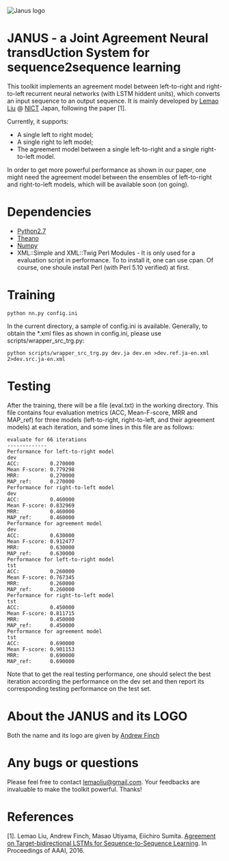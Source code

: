 
![Janus logo](https://github.com/lemaoliu/Agtarbidir/issues/1)


# JANUS - a Joint Agreement Neural transdUction System for sequence2sequence learning

This toolkit implements an agreement model between left-to-right and right-to-left recurrent neural networks (with LSTM hiddent units), which converts an input sequence to an output sequence.
It is mainly developed by [Lemao Liu](https://sites.google.com/site/lemaoliu/) @ [NICT](http://www.nict.go.jp/en/univ-com/) Japan, following the paper [1].

Currently, it supports:
- A single left to right model;
- A single right to left model;
- The agreement model between a single left-to-right and a single right-to-left model.

In order to get more powerful performance as shown in our paper, one might need the agreement model between the ensembles of left-to-right and right-to-left models, which will be available soon (on going). 


# Dependencies
- [Python2.7](https://www.python.org/download/releases/2.7/)
- [Theano](https://github.com/Theano/Theano)
- [Numpy](http://www.numpy.org/)
- XML::Simple and XML::Twig Perl Modules -
  It is only used for a evaluation script in performance. To to install it, one can use cpan. Of course, one shoule install   Perl (with Perl 5.10 verified) at first.



# Training
```
python nn.py config.ini
```
In the current directory, a sample of config.ini is available.
Generally, to obtain the *.xml files as shown in config.ini, please use scripts/wrapper_src_trg.py:
```
python scripts/wrapper_src_trg.py dev.ja dev.en >dev.ref.ja-en.xml 2>dev.src.ja-en.xml
```

# Testing
After the training, there will be a file (eval.txt) in the working directory. 
This file contains four evaluation metrics (ACC, Mean-F-score, MRR and MAP_ref) for three models (left-to-right, right-to-left, and their agreement models) at each iteration, and some lines in this file are as follows:
```
evaluate for 66 iterations
-------------
Performance for left-to-right model
dev
ACC:          0.270000
Mean F-score: 0.779298
MRR:          0.270000
MAP_ref:      0.270000
Performance for right-to-left model
dev
ACC:          0.460000
Mean F-score: 0.832969
MRR:          0.460000
MAP_ref:      0.460000
Performance for agreement model
dev
ACC:          0.630000
Mean F-score: 0.912477
MRR:          0.630000
MAP_ref:      0.630000
Performance for left-to-right model
tst
ACC:          0.260000
Mean F-score: 0.767345
MRR:          0.260000
MAP_ref:      0.260000
Performance for right-to-left model
tst
ACC:          0.450000
Mean F-score: 0.811715
MRR:          0.450000
MAP_ref:      0.450000
Performance for agreement model
tst
ACC:          0.690000
Mean F-score: 0.901153
MRR:          0.690000
MAP_ref:      0.690000
```
Note that to get the real testing performance, one should select the best iteration according the performance on the dev set and then report its corresponding testing performance on the test set.

# About the JANUS and its LOGO
Both the name and its logo are given by [Andrew Finch](http://www.andrewfinch.com/)


# Any bugs or questions
Please feel free to contact lemaoliu@gmail.com. Your feedbacks are invaluable to make the toolkit powerful. Thanks!

# References
[1]. Lemao Liu, Andrew Finch, Masao Utiyama, Eiichiro Sumita. [Agreement on Target-bidirectional LSTMs for Sequence-to-Sequence Learning](https://docs.google.com/viewer?a=v&pid=sites&srcid=ZGVmYXVsdGRvbWFpbnxsZW1hb2xpdXxneDo0ZTdmOWJlN2U3ZDAwMDFi). In Proceedings of AAAI, 2016.



